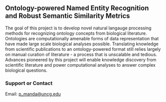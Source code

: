 ## Ontology-powered Named Entity Recognition and Robust Semantic Similarity Metrics

The goal of this project is to develop novel natural langauge processing methods for recognizing ontology concepts from biological literature. Ontologies are computationally amenable forms of data representation that have made large scale biological analyses possible. Translating knowledge from scientific publications to an ontology-powered format still relies largely on manual curation of literature - a process that is unscalable and tedious. Advances pioneered by this project will enable knowledge discovery from scientific literature and power computational analyses to answer complex biological questions.


### Support or Contact

Email: p_manda@uncg.edu
